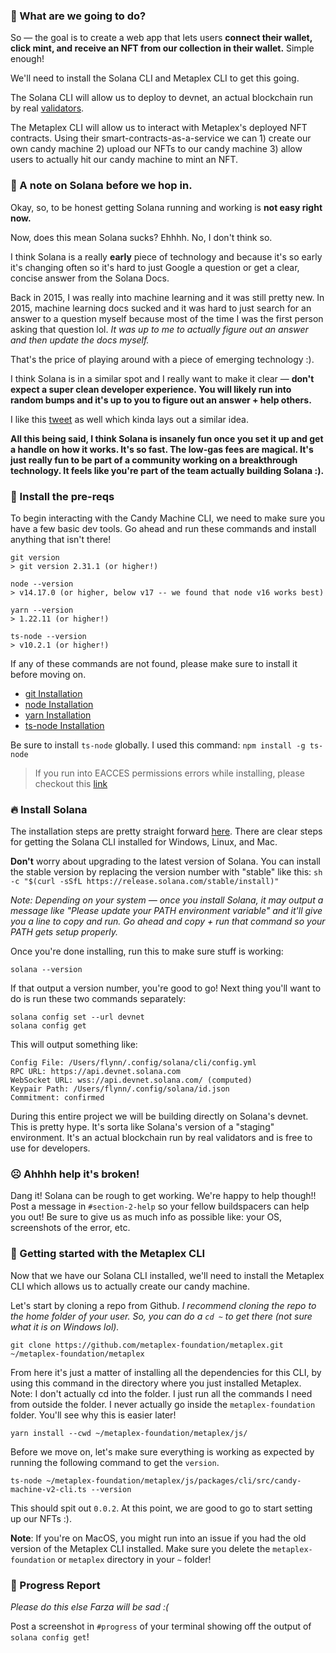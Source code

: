 ### **🦾 What are we going to do?**

So — the goal is to create a web app that lets users **connect their wallet, click mint, and receive an NFT from our collection in their wallet.** Simple enough!

We'll need to install the Solana CLI and Metaplex CLI to get this going.

The Solana CLI will allow us to deploy to devnet, an actual blockchain run by real [validators](https://solana.com/validators).

The Metaplex CLI will allow us to interact with Metaplex's deployed NFT contracts. Using their smart-contracts-as-a-service we can 1) create our own candy machine 2) upload our NFTs to our candy machine 3) allow users to actually hit our candy machine to mint an NFT.

### **📝 A note on Solana before we hop in.**

Okay, so, to be honest getting Solana running and working is **not easy right now.**

Now, does this mean Solana sucks? Ehhhh. No, I don't think so.

I think Solana is a really **early** piece of technology and because it's so early it's changing often so it's hard to just Google a question or get a clear, concise answer from the Solana Docs.

Back in 2015, I was really into machine learning and it was still pretty new. In 2015, machine learning docs sucked and it was hard to just search for an answer to a question myself because most of the time I was the first person asking that question lol. *It was up to me to actually figure out an answer and then update the docs myself.*

That's the price of playing around with a piece of emerging technology :).

I think Solana is in a similar spot and I really want to make it clear — **don't expect a super clean developer experience. You will likely run into random bumps and it's up to you to figure out an answer + help others.**

I like this [tweet](https://twitter.com/armaniferrante/status/1434554725093949452) as well which kinda lays out a similar idea.

**All this being said, I think Solana is insanely fun once you set it up and get a handle on how it works. It's so fast. The low-gas fees are magical. It's just really fun to be part of a community working on a breakthrough technology. It feels like you're part of the team actually building Solana :).**

### **🤖 Install the pre-reqs**

To begin interacting with the Candy Machine CLI, we need to make sure you have a few basic dev tools. Go ahead and run these commands and install anything that isn't there!

```plaintext
git version
> git version 2.31.1 (or higher!)

node --version
> v14.17.0 (or higher, below v17 -- we found that node v16 works best)

yarn --version
> 1.22.11 (or higher!)

ts-node --version
> v10.2.1 (or higher!)
```

If any of these commands are not found, please make sure to install it before moving on.

- [git Installation](https://git-scm.com/book/en/v2/Getting-Started-Installing-Git)
- [node Installation](https://nodejs.org/en/download/)
- [yarn Installation](https://classic.yarnpkg.com/lang/en/docs/install)
- [ts-node Installation](https://www.npmjs.com/package/ts-node#installation)

Be sure to install `ts-node` globally. I used this command: `npm install -g ts-node`
> If you run into EACCES permissions errors while installing, please checkout this [link](https://docs.npmjs.com/resolving-eacces-permissions-errors-when-installing-packages-globally)

### **🔥 Install Solana**

The installation steps are pretty straight forward [here](https://docs.solana.com/cli/install-solana-cli-tools#use-solanas-install-tool). There are clear steps for getting the Solana CLI installed for Windows, Linux, and Mac.

**Don't** worry about upgrading to the latest version of Solana. You can install the stable version by replacing the version number with "stable" like this: `sh -c "$(curl -sSfL https://release.solana.com/stable/install)"`

*Note: Depending on your system — once you install Solana, it may output a message like "Please update your PATH environment variable" and it'll give you a line to copy and run. Go ahead and copy + run that command so your PATH gets setup properly.*

Once you're done installing, run this to make sure stuff is working:

```plaintext
solana --version
```

If that output a version number, you're good to go! Next thing you'll want to do is run these two commands separately:

```plaintext
solana config set --url devnet
solana config get
```

This will output something like:

```plaintext
Config File: /Users/flynn/.config/solana/cli/config.yml
RPC URL: https://api.devnet.solana.com
WebSocket URL: wss://api.devnet.solana.com/ (computed)
Keypair Path: /Users/flynn/.config/solana/id.json
Commitment: confirmed
```

During this entire project we will be building directly on Solana's devnet. This is pretty hype. It's sorta like Solana's version of a "staging" environment. It's an actual blockchain run by real validators and is free to use for developers.

### ☹️ Ahhhh help it's broken!

Dang it! Solana can be rough to get working. We're happy to help though!! Post a message in `#section-2-help` so your fellow buildspacers can help you out! Be sure to give us as much info as possible like: your OS, screenshots of the error, etc.

### **🤩 Getting started with the Metaplex CLI**

Now that we have our Solana CLI installed, we'll need to install the Metaplex CLI which allows us to actually create our candy machine.

Let's start by cloning a repo from Github. *I recommend cloning the repo to the home folder of your user. So, you can do a `cd ~`  to get there (not sure what it is on Windows lol).*

```plaintext
git clone https://github.com/metaplex-foundation/metaplex.git ~/metaplex-foundation/metaplex
```

From here it's just a matter of installing all the dependencies for this CLI, by using this command in the directory where you just installed Metaplex. Note: I don't actually cd into the folder. I just run all the commands I need from outside the folder. I never actually go inside the `metaplex-foundation` folder. You'll see why this is easier later!

```plaintext
yarn install --cwd ~/metaplex-foundation/metaplex/js/
```

Before we move on, let's make sure everything is working as expected by running the following command to get the `version`.

```plaintext
ts-node ~/metaplex-foundation/metaplex/js/packages/cli/src/candy-machine-v2-cli.ts --version
```

This should spit out `0.0.2`. At this point, we are good to go to start setting up our NFTs :).

**Note**: If you're on MacOS, you might run into an issue if you had the old version of the Metaplex CLI installed. Make sure you delete the `metaplex-foundation` or `metaplex` directory in your `~` folder!
 
### 🚨 Progress Report

*Please do this else Farza will be sad :(*

Post a screenshot in `#progress` of your terminal showing off the output of `solana config get`!
